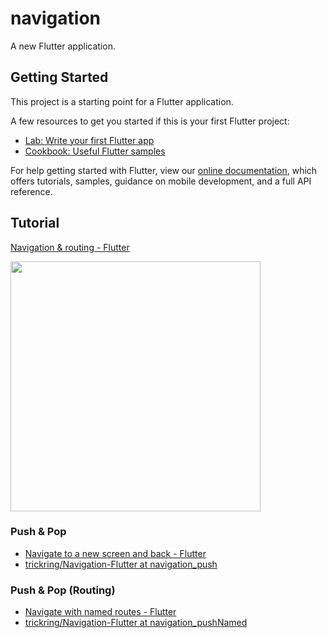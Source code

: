 # navigation

A new Flutter application.

## Getting Started

This project is a starting point for a Flutter application.

A few resources to get you started if this is your first Flutter project:

- [Lab: Write your first Flutter app](https://flutter.dev/docs/get-started/codelab)
- [Cookbook: Useful Flutter samples](https://flutter.dev/docs/cookbook)

For help getting started with Flutter, view our 
[online documentation](https://flutter.dev/docs), which offers tutorials, 
samples, guidance on mobile development, and a full API reference.

## Tutorial

[Navigation & routing \- Flutter](https://flutter.dev/docs/development/ui/navigation)

<img src="https://user-images.githubusercontent.com/18419093/61352441-507f4180-a8a8-11e9-8231-17021f391909.gif" width=400>

### Push & Pop

- [Navigate to a new screen and back \- Flutter](https://flutter.dev/docs/cookbook/navigation/navigation-basics)
- [trickring/Navigation\-Flutter at navigation\_push](https://github.com/trickring/Navigation-Flutter/tree/navigation_push)

### Push & Pop (Routing)

- [Navigate with named routes \- Flutter](https://flutter.dev/docs/cookbook/navigation/named-routes)
- [trickring/Navigation\-Flutter at navigation\_pushNamed](https://github.com/trickring/Navigation-Flutter/tree/navigation_pushNamed)

